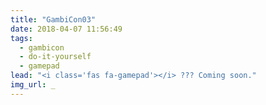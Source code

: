 ```yaml
---
title: "GambiCon03"
date: 2018-04-07 11:56:49
tags:
  - gambicon
  - do-it-yourself
  - gamepad
lead: "<i class='fas fa-gamepad'></i> ??? Coming soon."
img_url: _
---
```

